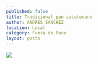 ```yaml
---
published: false
title: Tradicional pan zacatecano
author: ANDRÉS SÁNCHEZ
location: Local
category: Fuera de Foco
layout: posts
---
```


![](http://i.imgur.com/6uD7v0Rm.jpg)
